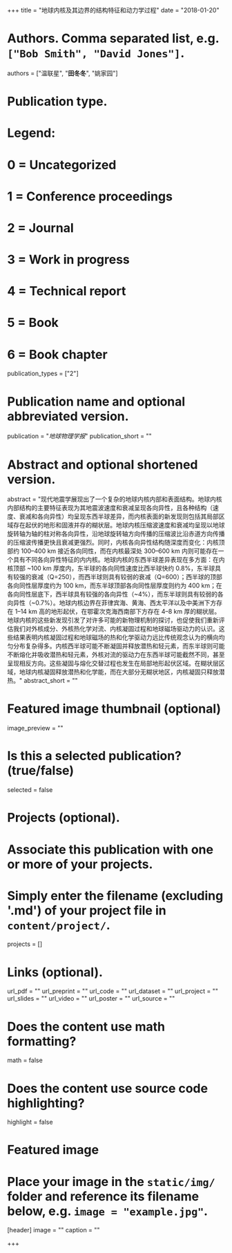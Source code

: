 +++
title = "地球内核及其边界的结构特征和动力学过程"
date = "2018-01-20"

# Authors. Comma separated list, e.g. `["Bob Smith", "David Jones"]`.
authors = ["温联星", "**田冬冬**", "姚家园"]

# Publication type.
# Legend:
# 0 = Uncategorized
# 1 = Conference proceedings
# 2 = Journal
# 3 = Work in progress
# 4 = Technical report
# 5 = Book
# 6 = Book chapter
publication_types = ["2"]

# Publication name and optional abbreviated version.
publication = "*地球物理学报*"
publication_short = ""

# Abstract and optional shortened version.
abstract = "现代地震学展现出了一个复杂的地球内核内部和表面结构。地球内核内部结构的主要特征表现为其地震波速度和衰减呈现各向异性，且各种结构（速度、衰减和各向异性）均呈现东西半球差异，而内核表面的新发现则包括其局部区域存在起伏的地形和固液并存的糊状层。地球内核压缩波速度和衰减均呈现以地球旋转轴为轴的柱对称各向异性，沿地球旋转轴方向传播的压缩波比沿赤道方向传播的压缩波传播更快且衰减更强烈。同时，内核各向异性结构随深度而变化：内核顶部约 100–400 km 接近各向同性，而在内核最深处 300–600 km 内则可能存在一个具有不同各向异性特征的内内核。地球内核的东西半球差异表现在多方面：在内核顶部 ~100 km 厚度内，东半球的各向同性速度比西半球快约 0.8%，东半球具有较强的衰减（Q=250），而西半球则具有较弱的衰减（Q=600）；西半球的顶部各向同性层厚度约为 100 km，而东半球顶部各向同性层厚度则约为 400 km；在各向同性层底下，西半球具有较强的各向异性（~4%），而东半球则具有较弱的各向异性（~0.7%）。地球内核边界在菲律宾海、黄海、西太平洋以及中美洲下方存在 1–14 km 高的地形起伏，在鄂霍次克海西南部下方存在 4–8 km 厚的糊状层。地球内核的这些新发现引发了对许多可能的新物理机制的探讨，也促使我们重新评估我们对外核成分、外核热化学对流、内核凝固过程和地球磁场驱动力的认识。这些结果表明内核凝固过程和地球磁场的热和化学驱动力远比传统观念认为的横向均匀分布复杂得多。内核西半球可能不断凝固并释放潜热和轻元素，而东半球则可能不断熔化并吸收潜热和轻元素，外核对流的驱动力在东西半球可能截然不同，甚至呈现相反方向。这些凝固与熔化交替过程也发生在局部地形起伏区域。在糊状层区域，地球内核凝固释放潜热和化学能，而在大部分无糊状地区，内核凝固只释放潜热。"
abstract_short = ""

# Featured image thumbnail (optional)
image_preview = ""

# Is this a selected publication? (true/false)
selected = false

# Projects (optional).
#   Associate this publication with one or more of your projects.
#   Simply enter the filename (excluding '.md') of your project file in `content/project/`.
projects = []

# Links (optional).
url_pdf = ""
url_preprint = ""
url_code = ""
url_dataset = ""
url_project = ""
url_slides = ""
url_video = ""
url_poster = ""
url_source = ""

# Does the content use math formatting?
math = false

# Does the content use source code highlighting?
highlight = false

# Featured image
# Place your image in the `static/img/` folder and reference its filename below, e.g. `image = "example.jpg"`.
[header]
image = ""
caption = ""

+++
